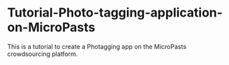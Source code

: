 # Tutorial-Photo-tagging-application-on-MicroPasts
This is a tutorial to create a Photagging app on the MicroPasts crowdsourcing platform.
